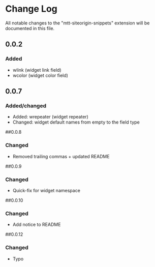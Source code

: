 # Change Log
All notable changes to the "mtt-siteorigin-snippets" extension will be documented in this file.

## 0.0.2
### Added
- wlink (widget link field)
- wcolor (widget color field)

## 0.0.7
### Added/changed
- Added: wrepeater (widget repeater)
- Changed: widget default names from empty to the field type

##0.0.8
### Changed
- Removed trailing commas + updated README

##0.0.9
### Changed
- Quick-fix for widget namespace

##0.0.10
### Changed
- Add notice to README

##0.0.12
### Changed
- Typo